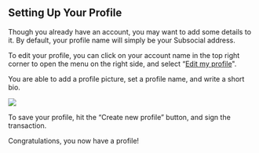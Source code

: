 ## Setting Up Your Profile
Though you already have an account, you may want to add some details to it. By default, your profile name will simply be your Subsocial address.

To edit your profile, you can click on your account name in the top right corner to open the menu on the right side, and select “[Edit my profile](https://app.subsocial.network/accounts/edit)".

You are able to add a profile picture, set a profile name, and write a short bio.

![](https://media.discordapp.net/attachments/893485384154095640/963462233206161508/image12.png?width=1001&height=663)

To save your profile, hit the “Create new profile” button, and sign the transaction.

Congratulations, you now have a profile!

